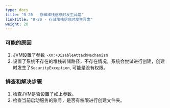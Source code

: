 ```yaml
---
type: docs
title: "0-20 - 存储堆栈信息时发生异常"
linkTitle: "0-20 - 存储堆栈信息时发生异常"
weight: 20
---
```



### 可能的原因

1. JVM设置了参数 `-XX:+DisableAttachMechanism`
2. 设置了系统不存在的堆栈转储路径，不存在情况，系统会尝试进行创建，创建时发生了`SecurityException`,
可能是没有权限。

### 排查和解决步骤

1. 检查JVM是否设置了如上参数。
2. 检查当前启动服务的账号，是否有权限进行创建文件夹。

<p style="margin-top: 3rem;"> </p>